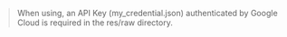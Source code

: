 > When using, an API Key (my_credential.json) authenticated by Google Cloud is required in the res/raw directory.
